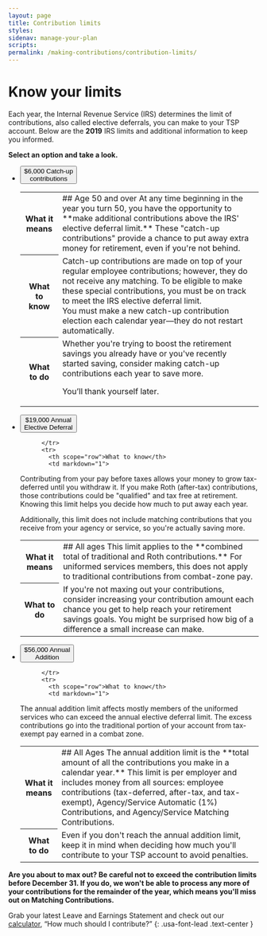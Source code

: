 ```yaml
---
layout: page
title: Contribution limits
styles:
sidenav: manage-your-plan
scripts:
permalink: /making-contributions/contribution-limits/
---
```


# Know your limits

Each year, the Internal Revenue Service (IRS) determines the limit of contributions, also called elective deferrals, you can make to your TSP account. Below are the **2019** IRS limits and additional information to keep you informed.

**Select an option and take a look.**

<ul class="usa-accordion usa-tabs contribution-limits">
  <li>
    <button class="usa-accordion-button"
      aria-expanded="false"
      aria-controls="a1">
      <span>$6,000</span>
      Catch-up<br>contributions
    </button>
    <div id="a1" class="usa-accordion-content">
    <table class="usa-table-borderless">
        <tbody>
          <tr>
            <th scope="row">What it means</th>
            <td markdown="1">
## Age 50 and over
At any time beginning in the year you turn 50, you have the opportunity to **make additional contributions above the IRS' elective deferral limit.** These "catch-up contributions" provide a chance to put away extra money for retirement, even if you're not behind.
</td>
          </tr>
          <tr>
            <th scope="row">What to know</th>
            <td markdown="1">
Catch-up contributions are made on top of your regular employee contributions; however, they do not receive any matching. To be eligible to make these special contributions, you must be on track to meet the IRS elective deferral limit.

<div class="usa-alert usa-alert-info">
<div class="usa-alert-body">
You must make a new catch-up contribution election each calendar year—they do not restart automatically.
</div>
</div>
</td>
          </tr>
          <tr>
            <th scope="row">What to do</th>
            <td markdown="1">
Whether you're trying to boost the retirement savings you already have or you've recently started saving, consider making catch-up contributions each year to save more.

You’ll thank yourself later.

</td>
          </tr>
        </tbody>
    </table>
    </div>
  </li><li>
    <button class="usa-accordion-button"
      aria-expanded="true"
      aria-controls="a2">
      <span>$19,000</span>
      Annual<br>Elective Deferral
    </button>
    <div id="a2" class="usa-accordion-content">
    <table class="usa-table-borderless">
        <tbody>
          <tr>
            <th scope="row">What it means</th>
            <td markdown="1">
## All ages
This limit applies to the **combined total of traditional and Roth contributions.** For uniformed services members, this does not apply to traditional contributions from combat-zone pay.
</td>

          </tr>
          <tr>
            <th scope="row">What to know</th>
            <td markdown="1">
Contributing from your pay before taxes allows your money to grow tax-deferred until you withdraw it. If you make Roth (after-tax) contributions, those contributions could be "qualified" and tax free at retirement. Knowing this limit helps you decide how much to put away each year.

Additionally, this limit does not include matching contributions that you receive from your agency or service, so you're actually saving more.


</td>
          </tr>
          <tr>
            <th scope="row">What to do</th>
            <td markdown="1">
If you're not maxing out your contributions, consider increasing your contribution amount each chance you get to help reach your retirement savings goals. You might be surprised how big of a difference a small increase can make.
</td>
          </tr>
        </tbody>
    </table>
    </div>
  </li><li>
    <button class="usa-accordion-button"
      aria-expanded="false"
      aria-controls="a3">
      <span>$56,000</span>
      Annual<br>Addition
    </button>
    <div id="a3" class="usa-accordion-content">
    <table class="usa-table-borderless">
        <tbody>
          <tr>
            <th scope="row">What it means</th>
            <td markdown="1">
## All Ages
The annual addition limit is the **total amount of all the contributions you make in a calendar year.** This limit is per employer and includes money from all sources: employee contributions (tax-deferred, after-tax, and tax-exempt), Agency/Service Automatic (1%) Contributions, and Agency/Service Matching Contributions.
</td>

          </tr>
          <tr>
            <th scope="row">What to know</th>
            <td markdown="1">
The annual addition limit affects mostly members of the uniformed services who can exceed the annual elective deferral limit. The excess contributions go into the traditional portion of your account from tax-exempt pay earned in a combat zone.

  </td>
          </tr>
          <tr>
            <th scope="row">What to do</th>
            <td markdown="1">
Even if you don't reach the annual addition limit, keep it in mind when deciding how much you'll contribute to your TSP account to avoid penalties.

  </td>
          </tr>
        </tbody>
    </table>
    </div>
  </li>
</ul>

**Are you about to max out? Be careful not to exceed the contribution limits before December 31. If you do, we won't be able to process any more of your contributions for the remainder of the year, which means you'll miss out on Matching Contributions.**

Grab your latest Leave and Earnings Statement and check
out our [calculator](#), “How much should I contribute?”
{: .usa-font-lead .text-center }
